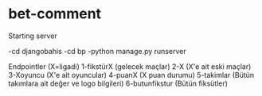 # bet-comment

Starting server

-cd djangobahis
-cd bp
-python manage.py runserver

Endpointler (X=ligadi)
1-fikstürX (gelecek maçlar)
2-X (X'e ait eski maçlar)
3-Xoyuncu (X'e ait oyuncular)
4-puanX (X puan durumu)
5-takimlar (Bütün takımlara ait değer ve logo bilgileri)
6-butunfikstur (Bütün fiksütler)
